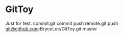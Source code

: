 # GitToy
Just for test.
commit:git commit
push remote:git push git@github.com:BryceLee/GitToy.git master

